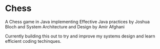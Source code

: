 # Chess
A Chess game in Java implementing Effective Java practices by Joshua Bloch and System Architecture and Design by Amir Afghani

Currently building this out to try and improve my systems design and learn efficient coding techinques.
